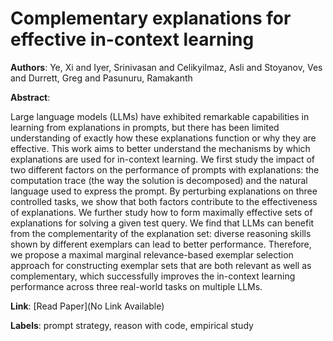 # Complementary explanations for effective in-context learning

**Authors**: Ye, Xi and Iyer, Srinivasan and Celikyilmaz, Asli and Stoyanov, Ves and Durrett, Greg and Pasunuru, Ramakanth

**Abstract**:

Large language models (LLMs) have exhibited remarkable capabilities in learning from explanations in prompts, but there has been limited understanding of exactly how these explanations function or why they are effective. This work aims to better understand the mechanisms by which explanations are used for in-context learning. We first study the impact of two different factors on the performance of prompts with explanations: the computation trace (the way the solution is decomposed) and the natural language used to express the prompt. By perturbing explanations on three controlled tasks, we show that both factors contribute to the effectiveness of explanations. We further study how to form maximally effective sets of explanations for solving a given test query. We find that LLMs can benefit from the complementarity of the explanation set: diverse reasoning skills shown by different exemplars can lead to better performance. Therefore, we propose a maximal marginal relevance-based exemplar selection approach for constructing exemplar sets that are both relevant as well as complementary, which successfully improves the in-context learning performance across three real-world tasks on multiple LLMs.

**Link**: [Read Paper](No Link Available)

**Labels**: prompt strategy, reason with code, empirical study

